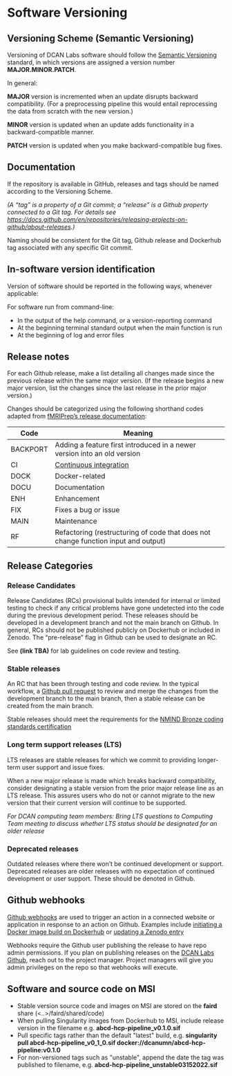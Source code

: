 # Software Versioning

## Versioning Scheme (Semantic Versioning)
Versioning of DCAN Labs software should follow the [Semantic Versioning](https://semver.org/) standard, in which versions are assigned a version number **MAJOR.MINOR.PATCH**.  

In general:

**MAJOR** version is incremented when an update disrupts backward compatibility. (For a preprocessing pipeline this would entail reprocessing the data from scratch with the new version.)

**MINOR** version is updated when an update adds functionality in a backward-compatible manner.

**PATCH** version is updated when you make backward-compatible bug fixes.

## Documentation
If the repository is available in GitHub, releases and tags should be named according to the Versioning Scheme. 

*(A “tag” is a property of a Git commit; a “release” is a Github property connected to a Git tag. For details see https://docs.github.com/en/repositories/releasing-projects-on-github/about-releases.)* 

Naming should be consistent for the Git tag, Github release and Dockerhub tag associated with any specific Git commit.

## In-software version identification

Version of software should be reported in the following ways, whenever applicable:

For software run from command-line:
- In the output of the help command, or a version-reporting command
- At the beginning terminal standard output when the main function is run
- At the beginning of log and error files

## Release notes
For each Github release, make a list detailing all changes made since the previous release within the same major version. (If the release begins a new major version, list the changes since the last release in the prior major version.) 

Changes should be categorized using the following shorthand codes adapted from [fMRIPrep’s release documentation](https://fmriprep.org/en/stable/changes.html):
  
 
| Code | Meaning |
|---|---|
BACKPORT | Adding a feature first introduced in a newer version into an old version
CI | [Continuous integration](https://resources.github.com/ci-cd/)
DOCK | Docker-related
DOCU | Documentation
ENH | Enhancement
FIX | Fixes a bug or issue
MAIN | Maintenance
RF | Refactoring  (restructuring of code that does not change function input and output)

## Release Categories

### Release Candidates
Release Candidates (RCs) provisional builds intended for internal or limited testing to check if any critical problems have gone undetected into the code during the previous development period. These releases should be developed in a development branch and not the main branch on Github. In general, RCs should not be published publicly on Dockerhub or included in Zenodo. The “pre-release” flag in Github can be used to designate an RC. 

See **(link TBA)** for lab guidelines on code review and testing. 

### Stable releases
An RC that has been through testing and code review. In the typical workflow, a [Github pull request](https://docs.github.com/en/pull-requests/collaborating-with-pull-requests/proposing-changes-to-your-work-with-pull-requests/about-pull-requests) to review and merge the changes from the development branch to the main branch, then a stable release can be created from the main branch.

 Stable releases should meet the requirements for the [NMIND Bronze coding standards certification](https://github.com/nmind/coding-standards-certification/tree/main/checklists)

### Long term support releases (LTS) 
LTS releases are stable releases for which we commit to providing longer-term user support and issue fixes. 

When a new major release is made which breaks backward compatibility, consider designating a stable version from the prior major release line as an LTS release. This assures users who do not or cannot migrate to the new version that their current version will continue to be supported. 

*For DCAN computing team members: Bring LTS questions to Computing Team meeting to discuss whether LTS status should be designated for an older release*

### Deprecated releases 

Outdated releases where there won’t be continued development or support. Deprecated releases are older releases with no expectation of continued development or user support. These should be denoted in Github.
 
## Github webhooks

[Github webhooks](https://docs.github.com/en/developers/webhooks-and-events/webhooks/about-webhooks) are used to trigger an action in a connected website or application in response to an action on Github. Examples include [initiating a Docker image build on Dockerhub](https://docs.docker.com/docker-hub/webhooks/) or [updating a Zenodo entry](https://docs.github.com/en/repositories/archiving-a-github-repository/referencing-and-citing-content/) 
 
Webhooks require the Github user publishing the release to have repo admin permissions. If you plan on publishing releases on the [DCAN Labs Github](https://www.github.com/DCAN-Labs), reach out to the project manager. Project managers will give you admin privileges on the repo so that webhooks will execute.
 
## Software and source code on MSI 

- Stable version source code and images on MSI are stored on the **faird** share (<..>/faird/shared/code)
- When pulling Singularity images from Dockerhub to MSI, include release version in the filename e.g. **abcd-hcp-pipeline_v0.1.0.sif** 
- Pull specific tags rather than the default "latest" build, e.g. **singularity pull abcd-hcp-pipeline_v0_1_0.sif  docker://dcanumn/abcd-hcp-pipeline:v0.1.0**
- For non-versioned tags such as "unstable", append the date the tag was published to filename, e.g. **abcd-hcp-pipeline_unstable03152022.sif**  



